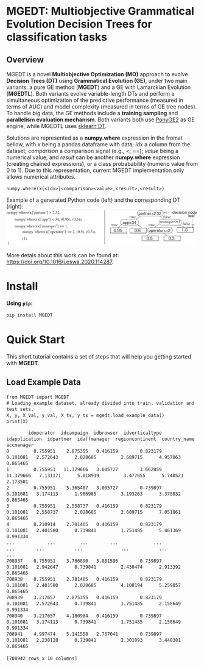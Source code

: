 # **MGEDT**: Multiobjective Grammatical Evolution Decision Trees for classification tasks

## Overview

MGEDT is a novel **Multiobjective Optimization (MO)** approach to evolve **Decision Trees (DT)** using **Grammatical Evolution (GE)**, under two main variants: a pure GE method (**MGEDT**) and a GE with Lamarckian Evolution (**MGEDTL**).
Both variants evolve variable-length DTs and perform a simultaneous optimization of the predictive performance (measured in terms of AUC) and model complexity (measured in terms of GE tree nodes). To handle big data, the GE methods include a **training sampling** and **parallelism evaluation mechanism**.
Both variants both use [PonyGE2](https://github.com/PonyGE/PonyGE2) as GE engine, while MGEDTL uses [sklearn DT](https://scikit-learn.org/stable/modules/generated/sklearn.tree.DecisionTreeClassifier.html).


Solutions are represented as a **numpy.where** expression in the fromat bellow, with *x* being a pandas dataframe with data; *idx* a column from the dataset; *comparison* a comparison signal (e.g., <, ==); *value* being a numerical value; and *result* can be another **numpy.where** expression (creating chained expressions), or a class probabability (numeric value from 0 to 1).
Due to this representation, current MGEDT implementation only allows numerical attributes.

```python3
numpy.where(x[<idx>]<comparison><value>,<result>,<result>) 
```
Example of a generated Python code (left) and the corresponding DT (right):
![Example of a generated Python code (left) and the corresponding DT (right).](https://github.com/p-pereira/MGEDT/blob/dev/imgs/dt_code.png)

More detais about this work can be found at: https://doi.org/10.1016/j.eswa.2020.114287.

# Install

**Using `pip`:**

```bash
pip install MGEDT
```

# Quick Start

This short tutorial contains a set of steps that will help you getting started with **MGEDT**.

## Load Example Data
```python3
from MGEDT import MGEDT
# Loading example dataset, already divided into train, validation and test sets.
X, y, X_val, y_val, X_ts, y_ts = mgedt.load_example_data()
print(X)
```

```
        idoperator  idcampaign  idbrowser  idverticaltype  idapplication  idpartner  idaffmanager  regioncontinent  country_name  accmanager
0         0.755951    2.875355   0.416159        0.823179       0.101081   2.572643      2.028685         2.689715      4.957863    0.865465
1         0.755951   11.379666   3.005727        3.662859      11.379666   7.131171      5.018939         3.477055      5.740521    2.173501
2         0.755951    5.365407   3.005727        0.739897       0.101081   3.174113      1.986985         3.193263      3.378832    0.865465
3         0.755951    2.558737   0.416159        0.823179       0.101081   2.558737      2.028685         2.689715      7.051861    0.865465
4         8.210914    2.781405   0.416159        0.823179       0.101081   2.401580      0.739841         1.751485      5.461369    0.991334
...            ...         ...        ...             ...            ...        ...           ...              ...           ...         ...
708937    0.755951    3.766890   3.081596        0.739897       0.101081   2.942647      0.739841         2.430474      2.913392    0.865465
708938    0.755951    2.781405   0.416159        0.823179       0.101081   2.401580      2.028685         4.108194      5.259857    0.865465
708939    3.217657    2.875355   0.416159        0.823179       0.101081   2.572643      0.739841         1.751485      2.158649    0.991334
708940    3.217657    4.180984   0.416159        0.739897       0.101081   3.174113      0.739841         1.751485      2.158649    0.991334
708941    4.997474    5.141558   2.767041        0.739897       0.101081   2.238128      0.739841         2.301093      3.448381    0.865465

[708942 rows x 10 columns]
```